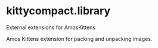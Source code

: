 # kittycompact.library
External extensions for AmosKittens

Amos Kittens extension for packing and unpacking images.
